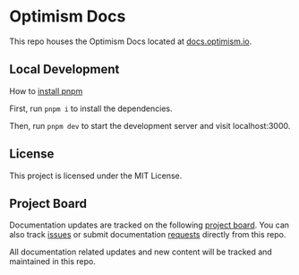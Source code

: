 #  Optimism Docs

This repo houses the Optimism Docs located at [docs.optimism.io](https://docs.optimism.io/).

## Local Development

How to [install pnpm](https://pnpm.io/installation)

First, run `pnpm i` to install the dependencies.

Then, run `pnpm dev` to start the development server and visit localhost:3000.

## License

This project is licensed under the MIT License.

## Project Board

Documentation updates are tracked on the following [project board](https://github.com/orgs/ethereum-optimism/projects/43/views/1). You can also track [issues](https://github.com/ethereum-optimism/docs/issues) or submit documentation [requests](https://github.com/ethereum-optimism/docs/issues/new/choose) directly from this repo.

All documentation related updates and new content will be tracked and maintained in this repo. 

